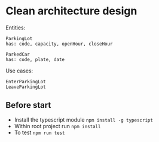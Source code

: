 # Clean architecture design

Entities:

    ParkingLot
    has: code, capacity, openHour, closeHour

    ParkedCar
    has: code, plate, date

Use cases:

    EnterParkingLot
    LeaveParkingLot

## Before start
* Install the typescript module `npm install -g typescript`
* Within root project run `npm install`
* To test `npm run test`